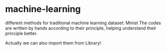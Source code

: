 # machine-learning
different methods for traditional machine learning
dataset: Minist
The codes are written by hands according to their principle, helping understand their principle better.

Actually we can also import them from Library!

